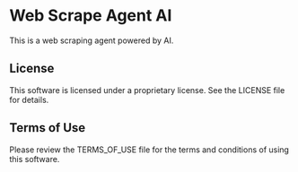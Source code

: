 # Web Scrape Agent AI

This is a web scraping agent powered by AI.

## License

This software is licensed under a proprietary license. See the LICENSE file for details.

## Terms of Use

Please review the TERMS_OF_USE file for the terms and conditions of using this software.
